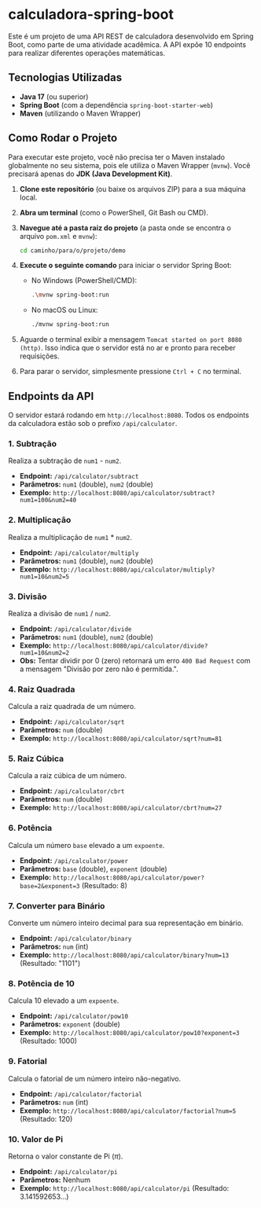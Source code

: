 # calculadora-spring-boot

Este é um projeto de uma API REST de calculadora desenvolvido em Spring Boot, como parte de uma atividade acadêmica. A API expõe 10 endpoints para realizar diferentes operações matemáticas.

## Tecnologias Utilizadas

* **Java 17** (ou superior)
* **Spring Boot** (com a dependência `spring-boot-starter-web`)
* **Maven** (utilizando o Maven Wrapper)

## Como Rodar o Projeto

Para executar este projeto, você não precisa ter o Maven instalado globalmente no seu sistema, pois ele utiliza o Maven Wrapper (`mvnw`). Você precisará apenas do **JDK (Java Development Kit)**.

1.  **Clone este repositório** (ou baixe os arquivos ZIP) para a sua máquina local.

2.  **Abra um terminal** (como o PowerShell, Git Bash ou CMD).

3.  **Navegue até a pasta raiz do projeto** (a pasta onde se encontra o arquivo `pom.xml` e `mvnw`):
    ```bash
    cd caminho/para/o/projeto/demo
    ```

4.  **Execute o seguinte comando** para iniciar o servidor Spring Boot:

    * No Windows (PowerShell/CMD):
        ```bash
        .\mvnw spring-boot:run
        ```
    * No macOS ou Linux:
        ```bash
        ./mvnw spring-boot:run
        ```

5.  Aguarde o terminal exibir a mensagem `Tomcat started on port 8080 (http)`. Isso indica que o servidor está no ar e pronto para receber requisições.

6.  Para parar o servidor, simplesmente pressione `Ctrl + C` no terminal.

## Endpoints da API

O servidor estará rodando em `http://localhost:8080`. Todos os endpoints da calculadora estão sob o prefixo `/api/calculator`.

### 1. Subtração
Realiza a subtração de `num1` - `num2`.
* **Endpoint:** `/api/calculator/subtract`
* **Parâmetros:** `num1` (double), `num2` (double)
* **Exemplo:** `http://localhost:8080/api/calculator/subtract?num1=100&num2=40`

### 2. Multiplicação
Realiza a multiplicação de `num1` * `num2`.
* **Endpoint:** `/api/calculator/multiply`
* **Parâmetros:** `num1` (double), `num2` (double)
* **Exemplo:** `http://localhost:8080/api/calculator/multiply?num1=10&num2=5`

### 3. Divisão
Realiza a divisão de `num1` / `num2`.
* **Endpoint:** `/api/calculator/divide`
* **Parâmetros:** `num1` (double), `num2` (double)
* **Exemplo:** `http://localhost:8080/api/calculator/divide?num1=10&num2=2`
* **Obs:** Tentar dividir por 0 (zero) retornará um erro `400 Bad Request` com a mensagem "Divisão por zero não é permitida.".

### 4. Raiz Quadrada
Calcula a raiz quadrada de um número.
* **Endpoint:** `/api/calculator/sqrt`
* **Parâmetros:** `num` (double)
* **Exemplo:** `http://localhost:8080/api/calculator/sqrt?num=81`

### 5. Raiz Cúbica
Calcula a raiz cúbica de um número.
* **Endpoint:** `/api/calculator/cbrt`
* **Parâmetros:** `num` (double)
* **Exemplo:** `http://localhost:8080/api/calculator/cbrt?num=27`

### 6. Potência
Calcula um número `base` elevado a um `expoente`.
* **Endpoint:** `/api/calculator/power`
* **Parâmetros:** `base` (double), `exponent` (double)
* **Exemplo:** `http://localhost:8080/api/calculator/power?base=2&exponent=3` (Resultado: 8)

### 7. Converter para Binário
Converte um número inteiro decimal para sua representação em binário.
* **Endpoint:** `/api/calculator/binary`
* **Parâmetros:** `num` (int)
* **Exemplo:** `http://localhost:8080/api/calculator/binary?num=13` (Resultado: "1101")

### 8. Potência de 10
Calcula 10 elevado a um `expoente`.
* **Endpoint:** `/api/calculator/pow10`
* **Parâmetros:** `exponent` (double)
* **Exemplo:** `http://localhost:8080/api/calculator/pow10?exponent=3` (Resultado: 1000)

### 9. Fatorial
Calcula o fatorial de um número inteiro não-negativo.
* **Endpoint:** `/api/calculator/factorial`
* **Parâmetros:** `num` (int)
* **Exemplo:** `http://localhost:8080/api/calculator/factorial?num=5` (Resultado: 120)

### 10. Valor de Pi
Retorna o valor constante de Pi ($\pi$).
* **Endpoint:** `/api/calculator/pi`
* **Parâmetros:** Nenhum
* **Exemplo:** `http://localhost:8080/api/calculator/pi` (Resultado: 3.141592653...)
